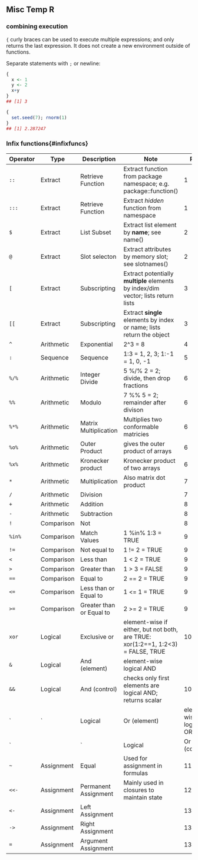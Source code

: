 
## Misc Temp R

### combining execution

`{` curly braces can be used to execute multiple expressions; and only returns 
the last expression. It does not create a new environment outside of functions.

Separate statements with `;` or newline:


```r
{
  x <- 1
  y <- 2
  x+y
}
## [1] 3

{
  set.seed(7); rnorm(1)
}
## [1] 2.287247
```

### Infix functions{#infixfuncs}

Operator | Type | Description | Note | Rank
--- | --- | --- | --- | ---
`::` | Extract | Retrieve Function | Extract function from package namespace; e.g. package::function() | 1
`:::` | Extract | Retrieve Function | Extract *hidden* function from namespace | 1
`$` | Extract | List Subset | Extract list element by __name__; see name() | 2
`@` | Extract | Slot selecton | Extract attributes by memory slot; see slotnames() | 2
`[` | Extract | Subscripting | Extract potentially **multiple** elements by index/dim vector; lists return lists | 3
`[[` | Extract | Subscripting | Extract **single** elements by index or name; lists return the object | 3
`^` | Arithmetic | Exponential | 2^3 = 8 | 4
`:` | Sequence | Sequence | 1:3 = 1, 2, 3; 1:-1 = 1, 0, -1 | 5
`%/%` | Arithmetic | Integer Divide | 5 %/% 2 = 2; divide, then drop fractions | 6
`%%` | Arithmetic | Modulo | 7 %% 5 = 2; remainder after divison | 6
`%*%` | Arithmetic | Matrix Multiplication | Multiplies two conformable matricies | 6
`%o%` | Arithmetic | Outer Product | gives the outer product of arrays | 6
`%x%` | Arithmetic | Kronecker product | Kronecker product of two arrays | 6
`*` | Arithmetic | Multiplication | Also matrix dot product | 7
`/` | Arithmetic | Division | | 7
`+` | Arithmetic | Addition | | 8
`-` | Arithmetic | Subtraction | | 8
`!` | Comparison | Not | | 8
`%in%` | Comparison | Match Values | 1 %in% 1:3 = TRUE | 9
`!=` | Comparison | Not equal to | 1 != 2 = TRUE | 9
`<` | Comparison | Less than | 1 < 2 = TRUE | 9
`>` | Comparison | Greater than | 1 > 3 = FALSE | 9
`==` | Comparison | Equal to | 2 == 2 = TRUE | 9
`<=` | Comparison | Less than or Equal to | 1 <= 1 = TRUE | 9
`>=` | Comparison | Greater than or Equal to | 2 >= 2 = TRUE | 9
`xor` | Logical | Exclusive or | element-wise if either, but not both, are TRUE: xor(1:2==1, 1:2<3) = FALSE, TRUE | 10
`&` | Logical | And (element) | element-wise logical AND
`&&` | Logical | And (control) | checks only first elements are logical AND; returns scalar | 10
`|` | Logical | Or (element) | element-wise logical OR | 10
`||` | Logical | Or (control) | checks only first elements are logical OR; returns scalar | 10
`~` | Assignment | Equal | Used for assignment in formulas | 11
`<<-` | Assignment | Permanent Assignment | Mainly used in closures to maintain state | 12
`<-` | Assignment | Left Assignment | | 13
`->` | Assignment | Right Assignment | | 13
`=` | Assignment | Argument Assignment | | 13

